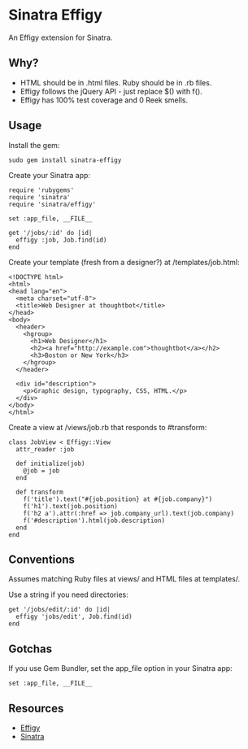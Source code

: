 Sinatra Effigy
==============

An Effigy extension for Sinatra.

Why?
----

* HTML should be in .html files. Ruby should be in .rb files.
* Effigy follows the jQuery API - just replace $() with f().
* Effigy has 100% test coverage and 0 Reek smells.

Usage
-----

Install the gem:

    sudo gem install sinatra-effigy

Create your Sinatra app:

    require 'rubygems'
    require 'sinatra'
    require 'sinatra/effigy'

    set :app_file, __FILE__

    get '/jobs/:id' do |id|
      effigy :job, Job.find(id)
    end

Create your template (fresh from a designer?) at /templates/job.html:

    <!DOCTYPE html>
    <html>
    <head lang="en">
      <meta charset="utf-8">
      <title>Web Designer at thoughtbot</title>
    </head>
    <body>
      <header>
        <hgroup>
          <h1>Web Designer</h1>
          <h2><a href="http://example.com">thoughtbot</a></h2>
          <h3>Boston or New York</h3>
        </hgroup>
      </header>

      <div id="description">
        <p>Graphic design, typography, CSS, HTML.</p>
      </div>
    </body>
    </html>

Create a view at /views/job.rb that responds to #transform:

    class JobView < Effigy::View
      attr_reader :job

      def initialize(job)
        @job = job
      end

      def transform
        f('title').text("#{job.position} at #{job.company}")
        f('h1').text(job.position)
        f('h2 a').attr(:href => job.company_url).text(job.company)
        f('#description').html(job.description)
      end
    end

Conventions
-----------

Assumes matching Ruby files at views/ and HTML files at templates/.

Use a string if you need directories:

    get '/jobs/edit/:id' do |id|
      effigy 'jobs/edit', Job.find(id)
    end

Gotchas
-------

If you use Gem Bundler, set the app_file option in your Sinatra app:

    set :app_file, __FILE__

Resources
---------

* [Effigy](http://github.com/jferris/effigy)
* [Sinatra](http://sinatrarb.com)
